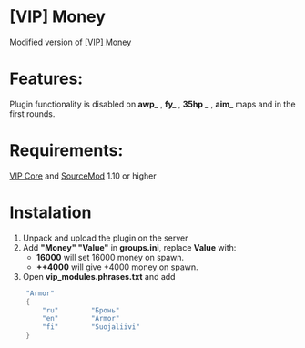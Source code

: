 # [VIP] Money
Modified version of [[VIP] Money](https://hlmod.ru/resources/vip-money.546/)

# Features:
Plugin functionality is disabled on **awp_** , **fy_** , **35hp _** , **aim_** maps and in the first rounds.

# Requirements:
[VIP Core](https://github.com/R1KO/VIP-Core) and [SourceMod](https://www.sourcemod.net/downloads.php?branch=stable) 1.10 or higher

# Instalation
1. Unpack and upload the plugin on the server
2. Add **"Money" "Value"** in **groups.ini**, replace **Value** with:
    - **16000** will set 16000 money on spawn.
    - **++4000** will give +4000 money on spawn.
3. Open **vip_modules.phrases.txt** and add
```cpp
    "Armor"
    {
        "ru"        "Бронь"
        "en"        "Armor"
        "fi"        "Suojaliivi"
    }
```
